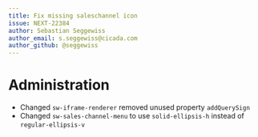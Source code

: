 ```yaml
---
title: Fix missing saleschannel icon
issue: NEXT-22384
author: Sebastian Seggewiss
author_email: s.seggewiss@cicada.com
author_github: @seggewiss
---
```

# Administration
* Changed `sw-iframe-renderer` removed unused property `addQuerySign`
* Changed `sw-sales-channel-menu` to use `solid-ellipsis-h` instead of `regular-ellipsis-v`
